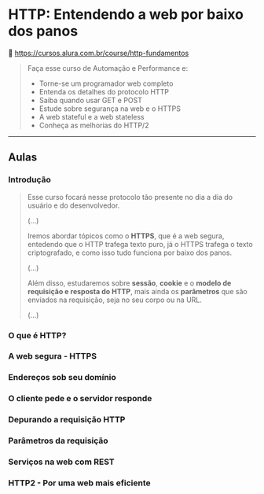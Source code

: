 # HTTP: Entendendo a web por baixo dos panos

<!-- LEGENDAS para ÍCONES:
  - :link:               = Links da web
  - :running::dash:      = Fazendo
  - :books:              = Conteúdo
  - :memo:               = Exercícios
  - :white_check_mark:   = Feito
  - :dart:               = Módulo Concluído
  - :trophy:             = Medalhas
  - :information_source: = Informação importante
  - :name_badge:         = Certificado
  - :warning:            = Prioridades
  - :page_facing_up:     = para Artigos
  - :tada:               = para Eventos
-->

:link: <https://cursos.alura.com.br/course/http-fundamentos>

> Faça esse curso de Automação e Performance e:
> - Torne-se um programador web completo
> - Entenda os detalhes do protocolo HTTP
> - Saiba quando usar GET e POST
> - Estude sobre segurança na web e o HTTPS
> - A web stateful e a web stateless
> - Conheça as melhorias do HTTP/2

---

## Aulas

### Introdução

> Esse curso focará nesse protocolo tão presente no dia a dia do usuário e do desenvolvedor.
>
> (...)
>
> Iremos abordar tópicos como o **HTTPS**, que é a web segura, entedendo que o HTTP trafega texto puro, já o HTTPS trafega o texto criptografado, e como isso tudo funciona por baixo dos panos.
>
> (...)
>
> Além disso, estudaremos sobre **sessão**, **cookie** e o **modelo de requisição e resposta do HTTP**, mais ainda os **parâmetros** que são enviados na requisição, seja no seu corpo ou na URL.
>
> (...)

### O que é HTTP?

### A web segura - HTTPS

### Endereços sob seu domínio

### O cliente pede e o servidor responde

### Depurando a requisição HTTP

### Parâmetros da requisição

### Serviços na web com REST

### HTTP2 - Por uma web mais eficiente
